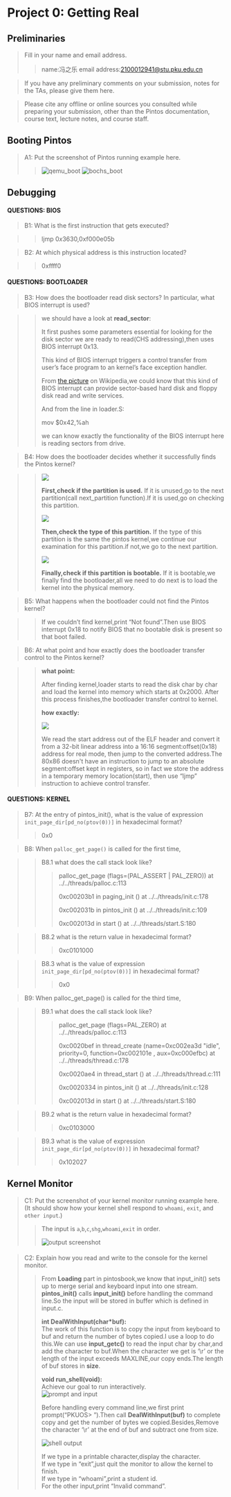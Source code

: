 # Project 0: Getting Real

## Preliminaries

>Fill in your name and email address.
>>name:冯之乐 email address:2100012941@stu.pku.edu.cn
 

>If you have any preliminary comments on your submission, notes for the TAs, please give them here.



>Please cite any offline or online sources you consulted while preparing your submission, other than the Pintos documentation, course text, lecture notes, and course staff.



## Booting Pintos

>A1: Put the screenshot of Pintos running example here.
>>![qemu_boot](https://github.com/FZYsheep/MarkdownPicture/blob/8496823265644de9c392485a8c95069922613f1a/qemu_boot.png)
>>![bochs_boot](https://github.com/FZYsheep/MarkdownPicture/blob/8496823265644de9c392485a8c95069922613f1a/bochs_boot.png)


## Debugging

#### QUESTIONS: BIOS 

>B1: What is the first instruction that gets executed?

>>ljmp   $0x3630,$0xf000e05b

>B2: At which physical address is this instruction located?

>>0xffff0


#### QUESTIONS: BOOTLOADER

>B3: How does the bootloader read disk sectors? In particular, what BIOS interrupt is used?

>>we should have a look at **read_sector**:
>>
>>It first pushes some parameters essential for looking for the disk sector we are ready to read(CHS addressing),then uses BIOS interrupt 0x13.
>>
>>This kind of BIOS interrupt triggers a control transfer from user’s face program to an kernel’s face exception handler.
>>
>>From [the picture](https://en.wikipedia.org/wiki/BIOS_interrupt_call#:~:text=Extended%20Read%20Sectors) on Wikipedia,we could know that this kind of BIOS interrupt can provide sector-based hard disk and floppy disk read and write services.
>>
>>And from the line in loader.S:
>>
>>mov $0x42,%ah
>>
>>we can know exactly the functionality of the BIOS interrupt here is reading sectors from drive.

>B4: How does the bootloader decides whether it successfully finds the Pintos kernel?

>>![](https://github.com/FZYsheep/MarkdownPicture/blob/1b2094241508e362bb87d3ca7e212fcbc115e489/check1.png)
>>
>>**First,check if the partition is used.** If it is unused,go to the next partition(call next_partition function).If it is used,go on checking this partition.
>>
>>![](https://github.com/FZYsheep/MarkdownPicture/blob/1b2094241508e362bb87d3ca7e212fcbc115e489/check2.png)
>>
>>**Then,check the type of this partition.** If the type of this partition is the same the pintos kernel,we continue our examination for this partition.if not,we go to the next partition.
>>
>>![](https://github.com/FZYsheep/MarkdownPicture/blob/1b2094241508e362bb87d3ca7e212fcbc115e489/check3.png)
>>
>>**Finally,check if this partition is bootable.** If it is bootable,we finally find the bootloader,all we need to do next is to load the kernel into the physical memory.

>B5: What happens when the bootloader could not find the Pintos kernel?

>>If we couldn’t find kernel,print “Not found”.Then use BIOS interrupt 0x18 to notify BIOS that no bootable disk is present so that boot failed.


>B6: At what point and how exactly does the bootloader transfer control to the Pintos kernel?

>>**what point:**
>>
>>After finding kernel,loader starts to read the disk char by char and load the kernel into memory which starts at 0x2000. After this process finishes,the bootloader transfer control to kernel.
>>
>>**how exactly:**
>>
>>![](https://github.com/FZYsheep/MarkdownPicture/blob/1b2094241508e362bb87d3ca7e212fcbc115e489/control_transfer.png)
>>
>>We read the start address out of the ELF header and convert it from a 32-bit linear address into a 16:16 segment:offset(0x18) address for real mode, then jump to the converted address.The 80x86 doesn't have an instruction to jump to an absolute segment:offset kept in registers, so in fact we store the address in a temporary memory location(start), then use “ljmp” instruction to achieve control transfer.

#### QUESTIONS: KERNEL

>B7: At the entry of pintos_init(), what is the value of expression `init_page_dir[pd_no(ptov(0))]` in hexadecimal format?
>> 
>> 0x0

>B8: When `palloc_get_page()` is called for the first time,

>> B8.1 what does the call stack look like?
>>> 
>>> palloc_get_page (flags=(PAL_ASSERT | PAL_ZERO)) at ../../threads/palloc.c:113
>>> 
>>> 0xc00203b1 in paging_init () at ../../threads/init.c:178
>>> 
>>> 0xc002031b in pintos_init () at ../../threads/init.c:109
>>> 
>>> 0xc002013d in start () at ../../threads/start.S:180

>> B8.2 what is the return value in hexadecimal format?
>>> 
>>> 0xc0101000

>> B8.3 what is the value of expression `init_page_dir[pd_no(ptov(0))]` in hexadecimal format?
>>> 
>>> 0x0



>B9: When palloc_get_page() is called for the third time,

>> B9.1 what does the call stack look like?
>>> 
>>> palloc_get_page (flags=PAL_ZERO) at ../../threads/palloc.c:113
>>> 
>>> 0xc0020bef in thread_create (name=0xc002ea3d "idle", priority=0, function=0xc002101e <idle>, aux=0xc000efbc) at ../../threads/thread.c:178
>>> 
>>> 0xc0020ae4 in thread_start () at ../../threads/thread.c:111
>>> 
>>> 0xc0020334 in pintos_init () at ../../threads/init.c:128
>>> 
>>> 0xc002013d in start () at ../../threads/start.S:180

>> B9.2 what is the return value in hexadecimal format?
>>> 
>>> 0xc0103000

>> B9.3 what is the value of expression `init_page_dir[pd_no(ptov(0))]` in hexadecimal format?
>>> 
>>> 0x102027



## Kernel Monitor

>C1: Put the screenshot of your kernel monitor running example here. (It should show how your kernel shell respond to `whoami`, `exit`, and `other input`.)
>> 
>> The input is `a`,`b`,`c`,`shg`,`whoami`,`exit` in order.
>> 
>> ![output screenshot](https://github.com/FZYsheep/MarkdownPicture/blob/dc7028260b2836689294fb4c15cb7dbf9248e056/monitor_shell.png)
#### 

>C2: Explain how you read and write to the console for the kernel monitor.
>> From **Loading** part in pintosbook,we know that input_init() sets up to merge serial and keyboard input into one stream. **pintos_init()** calls **input_init()** before handling the command line.So the input will be stored in buffer which is defined in input.c.
>> 
>> **int DealWithInput(char*buf):**  
>> The work of this function is to copy the input from keyboard to buf and return the number of bytes copied.I use a loop to do this.We can use **input_getc()** to read the input char by char,and add the character to buf.When the character we get is ‘\r’ or the length of the input exceeds MAXLINE,our copy ends.The length of buf stores in **size**.
>> 
>> **void run_shell(void):**  
>> Achieve our goal to run interactively.  
>> ![prompt and input](https://github.com/FZYsheep/MarkdownPicture/blob/bcabf59989dfc89e095f8f737f87e0008a738be3/prompt_input.png)
>> 
>> Before handling every command line,we first print prompt(“PKUOS> ”).Then call **DealWithInput(buf)** to complete copy and get the number of bytes we 
copied.Besides,Remove the character ‘\r’ at the end of buf and subtract one from size.
>> 
>> ![shell output](https://github.com/FZYsheep/MarkdownPicture/blob/bcabf59989dfc89e095f8f737f87e0008a738be3/shell_output.png)
>> 
>> If we type in a printable character,display the character.  
>> If we type in “exit”,just quit the monitor to allow the kernel to finish.  
>> If we type in “whoami”,print a student id.  
>> For the other input,print “Invalid command”.  
